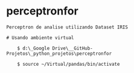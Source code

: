 # perceptronfor

    Perceptron de analise utilizando Dataset IRIS

    # Usando ambiente virtual 

        $ d:\_Google Drive\__GitHub-Projetos\_python_projetos\perceptronfor
    
        $ source ~/Virtual/pandas/bin/activate


